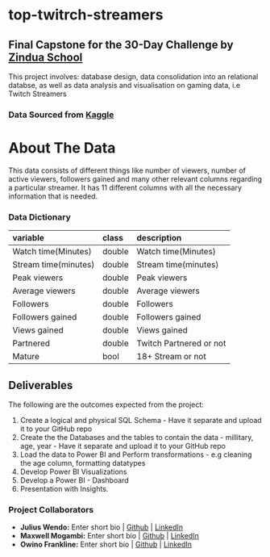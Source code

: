 # top-twitrch-streamers

## Final Capstone for the 30-Day Challenge by [Zindua School](https://zinduaschool.com)

This project involves: database design, data consolidation into an relational databse, as well as data analysis and visualisation on gaming data, i.e Twitch Streamers
### Data Sourced from [Kaggle](https://www.kaggle.com/datasets/aayushmishra1512/twitchdata)
# About The Data

This data consists of different things like number of viewers, number of active viewers, followers gained and many other relevant columns regarding a particular streamer. It has 11 different columns with all the necessary information that is needed.



### Data Dictionary


|variable         |class     |description |
|:----------------|:---------|:-----------|
|Watch time(Minutes)      |double | Watch time(Minutes)  |
|Stream time(minutes)      |double | Stream time(minutes)   |
|Peak viewers |double |  Peak viewers |
|Average viewers    |double    | Average viewers   |
|Followers     |double    | Followers |
|Followers gained     |double    | Followers gained    |
|Views gained  |double    | Views gained |
|Partnered  |double    | Twitch Partnered or not |
|Mature|bool    | 18+ Stream or not|


## Deliverables 
The following are the outcomes expected from the project: 
1. Create a logical and physical SQL Schema - Have it separate and upload it to your GitHub repo
2. Create the the Databases and the tables to contain the data - millitary, age, year - Have it separate and upload it to your GitHub repo
3. Load the data to Power BI and Perform transformations - e.g cleaning the age column, formatting datatypes 
4. Develop Power BI Visualizations 
5. Develop a Power BI - Dashboard 
6. Presentation with Insights.

### Project Collaborators
- **Julius Wendo:** Enter short bio | [Github]() | [LinkedIn]()
- **Maxwell Mogambi:** Enter short bio | [Github]() | [LinkedIn]()
- **Owino Frankline:** Enter short bio | [Github]() | [LinkedIn]()
